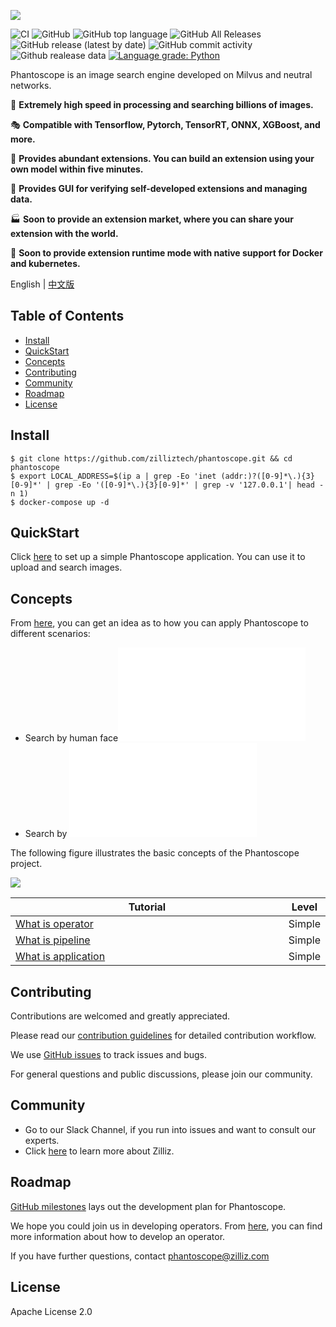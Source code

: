 ![](https://github.com/zilliztech/phantoscope/blob/master/.github/phantoscope-logo-fake.png)

![CI](https://github.com/zilliztech/phantoscope/workflows/CI/badge.svg?branch=master)
![GitHub](https://img.shields.io/github/license/zilliztech/phantoscope)
![GitHub top language](https://img.shields.io/github/languages/top/zilliztech/phantoscope)
![GitHub All Releases](https://img.shields.io/github/downloads/zilliztech/phantoscope/total)
![GitHub release (latest by date)](https://img.shields.io/github/v/release/zilliztech/phantoscope)
![GitHub commit activity](https://img.shields.io/github/commit-activity/w/zilliztech/phantoscope)
![Github realease data](https://img.shields.io/github/release-date/zilliztech/phantoscope)
[![Language grade: Python](https://img.shields.io/lgtm/grade/python/g/zilliztech/phantoscope.svg?logo=lgtm&logoWidth=18)](https://lgtm.com/projects/g/zilliztech/phantoscope/context:python)

Phantoscope is an image search engine developed on Milvus and neutral networks. 

🚀 **Extremely high speed in processing and searching billions of images.**

🎭 **Compatible with Tensorflow, Pytorch, TensorRT, ONNX, XGBoost, and more.**

📝 **Provides abundant extensions. You can build an extension using your own model within five minutes.**

📇 **Provides GUI for verifying self-developed extensions and managing data.**

🏭 **Soon to provide an extension market, where you can share your extension with the world.**

🚢 **Soon to provide extension runtime mode with native support for Docker and kubernetes.**

English | [中文版](README_CN.md) 

## Table of Contents



- [Install](#install)
- [QuickStart](#quickStart)
- [Concepts](#concepts)
- [Contributing](#contributing)
- [Community](#community)
- [Roadmap](#roadmap)
- [License](#license)



<a href="#install"></a>
## Install

```
$ git clone https://github.com/zilliztech/phantoscope.git && cd phantoscope
$ export LOCAL_ADDRESS=$(ip a | grep -Eo 'inet (addr:)?([0-9]*\.){3}[0-9]*' | grep -Eo '([0-9]*\.){3}[0-9]*' | grep -v '127.0.0.1'| head -n 1)
$ docker-compose up -d
```

<a href="#quickstart"></a>
## QuickStart

Click [here](./docs/site/en/quickstart) to set up a simple Phantoscope application. You can use it to upload and search images.

<a href="#concepts"></a>
## Concepts

From [here](./docs/site/en/examples), you can get an idea as to how you can apply Phantoscope to different scenarios:

 - Search by human face![](./docs/site/en/examples/face.md)
 - Search by ![](./docs/site/en/examples/object.md)

The following figure illustrates the basic concepts of the Phantoscope project.


![](/.github/phantoscope-explain.png)

| Tutorial                                                                                              <img width=700/> | Level  |
| ------------------------------------------------------------ | ------ |
| [ What is operator](./docs/site/en/tutorials/operator.md)    | Simple |
| [What is pipeline](./docs/site/en/tutorials/pipeline.md)     | Simple |
| [What is application](./docs/site/en/tutorials/application.md) | Simple |

<a href="#contributing"></a>
## Contributing

Contributions are welcomed and greatly appreciated. 

Please read our [contribution guidelines](CONTRIBUTING.md) for detailed contribution workflow.

We use [GitHub issues](https://github.com/zilliztech/phantoscope/issues) to track issues and bugs. 

For general questions and public discussions, please join our community.

<a href="#community"></a>
## Community

- Go to our Slack Channel, if you run into issues and want to consult our experts.
- Click [here](https://zilliz.com/) to learn more about Zilliz. 

<a href="#roadmap"></a>

## Roadmap
[GitHub milestones](https://github.com/zilliztech/phantoscope/milestones) lays out the development plan for Phantoscope. 

We hope you could join us in developing operators.  From [here](https://github.com/ReigenAraka/omnisearch-operators), you can find more information about how to develop an operator.

If you have further questions, contact phantoscope@zilliz.com

<a href="#license"></a>
## License

Apache License 2.0
